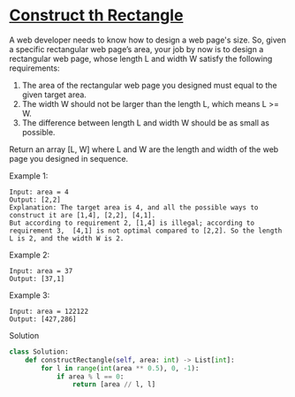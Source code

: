 # [Construct th Rectangle](https://leetcode.com/problems/construct-the-rectangle/)

A web developer needs to know how to design a web page's size. So, given a specific rectangular web page’s area, your 
job by now is to design a rectangular web page, whose length L and width W satisfy the following requirements:

1. The area of the rectangular web page you designed must equal to the given target area.
2. The width W should not be larger than the length L, which means L >= W.
3. The difference between length L and width W should be as small as possible.

Return an array [L, W] where L and W are the length and width of the web page you designed in sequence.

Example 1:
```
Input: area = 4
Output: [2,2]
Explanation: The target area is 4, and all the possible ways to construct it are [1,4], [2,2], [4,1]. 
But according to requirement 2, [1,4] is illegal; according to requirement 3,  [4,1] is not optimal compared to [2,2]. So the length L is 2, and the width W is 2.
```
Example 2:
```
Input: area = 37
Output: [37,1]
```
Example 3:
```
Input: area = 122122
Output: [427,286]
```
Solution
```python
class Solution:
    def constructRectangle(self, area: int) -> List[int]:
        for l in range(int(area ** 0.5), 0, -1):
            if area % l == 0:
                return [area // l, l]
```